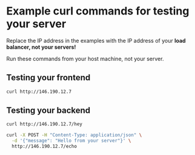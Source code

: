 # Example curl commands for testing your server

Replace the IP address in the examples with the IP address of your **load balancer, not your servers!**

Run these commands from your host machine, not your server.

## Testing your frontend

```bash
curl http://146.190.12.7
```

## Testing your backend

```bash
curl http://146.190.12.7/hey
```

```bash
curl -X POST -H "Content-Type: application/json" \
  -d '{"message": "Hello from your server"}' \
  http://146.190.12.7/echo
```
